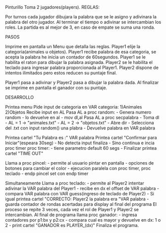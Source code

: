Pinturillo
Toma 2 jugadores(players).
REGLAS:

  Por turnos cada jugador dibujara la palabra que se le asigno y adivinara la palabra del otro jugador.
  Al terminar el tiempo o adivinar se intercambian los roles.
  La partida es al mejor de 3, en caso de empate se suma una ronda.

PASOS
 
  Imprime en pantalla un Menu que detalla las reglas.
  Player1 elije la categoria(animales u objetos).
  Player1 recibe palabra de esa categoria, se acepta la palabra he inicia un contador de 60segundos.
  Player1 se le habilita el raton para dibujar la palabra asignada.
  Player2 se le habilita el teclado para ingresar palabra proporcionada al Player1.
  Player2 dispone de intentos ilimitados pero estos reducen su puntaje final.
  
  Player1 pasa a adivinar y Player2 pasa a dibujar la palabra dada.
  Al finalizar se imprime en pantalla el ganador con su puntaje.

DESARROLLO

  Printea menu
  Pide input de categoria en VAR categoria:
                                        1)Animales
                                        2)Objetos
  Recibe input en AL
  Pasa AL a proc random:
                - Genera numero random
                - lo devuelve en al
                - mov dl,al
  Pasa AL a proc secpalabra
                - Toma dl
                - AL = 1 -> "animales.txt"
                - AL = 2 -> "objetos.txt"
                - Abre dir
                - Selecciona del .txt con input random() una plabra
                - Devuelve palabra en VAR palabra
  
  Printea cartel "Tu Palabra es :" VAR palabra
  Printea cartel "Confirmar para Iniciar"(espeara 30seg)
                                          - No detecta input finaliza
                                          - Sino continua e incia proc timer
  proc timer:
        - tiene parametro default 60 segs
        - Finalizar printea cartel "TIME OUT"
  
  Llama a proc pincel:
              - permite al usuario pintar en pantalla
              - opciones de botones para cambiar el color
              - ejecucion paralela con proc timer, proc teclado
              - endp pincel set con endp timer
  
  Simultaneamente Llama a proc teclado:
                 - permite al Player2 intentar adivinar la VAR palabra del Player1
                 - recibe en dx el offset de VAR palabra
                 - compara VAR palabra con VAR guess(ingreso de teclado de Player2)
                 - Si igual printea cartel "CORRECTO: Player2 la palabra era "VAR palabra
                 - guarda contador de rondas acertadas para display al final del programa
  El proceso se repite 3 veces, cada vez el rol de Player1 y Player2 se intercambian.
  Al final de programa llama proc ganador:
                                - ingresa contadores por p1:bx y p2:cx
                                - compara cual es mayor y devuelve en dx: 1 o 2
                                - print cartel "GANADOR es PLAYER_(dx)"
  Finaliza el programa.
                 


